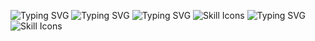 <a ><img src="https://readme-typing-svg.demolab.com?font=Segoe+UI&duration=1&pause=1000&color=FFFFFF&vCenter=true&random=false&width=435&lines=Leif" alt="Typing SVG" /></a>
<a ><img src="https://readme-typing-svg.demolab.com?font=Segoe+UI&duration=1500&pause=1000&vCenter=true&random=true&width=435&lines=Junior+Developer;Eumel;Pythonio+Enjoyer;Sch%C3%BCler;Minecraft+Schwitzer;sad+Windows+User;proud+Raspberry+Pi+5+Owner;Cloudflare+Supporter;offical+Php+Hater;VsCode+User;Hamburg+lover;German" alt="Typing SVG" /></a>
<a ><img src="https://readme-typing-svg.demolab.com?font=Segoe+UI&duration=1&pause=1000&color=FFFFFF&vCenter=true&random=false&width=435&lines=Komme+damit+klar+%3A+" alt="Typing SVG" /></a>
<img src="https://skillicons.dev/icons?i=cs,html,css,javascript,typescript,kotlin,java,python&theme=dark&perline=30" alt="Skill Icons" />
<a><img src="https://readme-typing-svg.demolab.com?font=Segoe+UI&duration=1&pause=1000&color=FFFFFF&vCenter=true&random=false&width=435&lines=Schonmal+angefasst+%3A+" alt="Typing SVG" /></a>
<img src="https://skillicons.dev/icons?i=cs,html,css,javascript,typescript,kotlin,java,python&theme=dark&perline=8" alt="Skill Icons" />